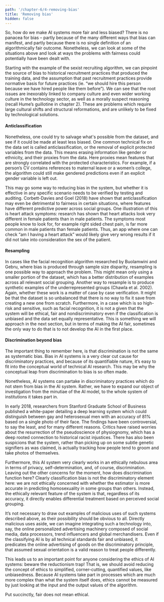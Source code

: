 ```yaml
---
path: '/chapter-6/4-removing-bias'
title: 'Removing bias'
hidden: false
---
```


<hero-icon heroIcon='chap6'/>

So, how do we make AI systems more fair and less biased? There is no panacea for bias – partly because of the many different ways that bias can manifest, and partly because there is no single definition of an algorithmically fair outcome. Nonetheless, we can look at some of the situations above and look at ways the problems with fairness could potentially have been dealt with.

Starting with the example of the sexist recruiting algorithm, we can pinpoint the source of bias to historical recruitment practices that produced the training data, and the assumption that past recruitment practices provide normative basis for future practices (ie. “we should hire this person because we have hired people like them before”). We can see that the root issues are inexorably linked to company culture and even wider working culture in the technology sector, as well as a morally suspect reasoning (recall Hume’s guillotine in chapter 2). These are problems which require large cultural shifts and structural reformations, and are unlikely to be fixed by technological solutions.

#### Anticlassification
Nonetheless, one could try to salvage what's possible from the dataset, and see if it could be made at least less biased. One common technical fix on the data set is called anticlassification, or the removal of explicit protected variables from the data. This means erasing information like gender or ethnicity, and their proxies from the data. Here proxies mean features that are strongly correlated with the protected characteristics. For example, if a person’s CV contains references to maternal leave or a women’s college, the algorithm could still make gendered predictions even if an explicit gender variable is left out.

This may go some way to reducing bias in the system, but whether it is effective in any specific scenario needs to be verified by testing and auditing. Corbett-Davies and Goel (2018) have shown that anticlassification may even be detrimental to fairness in certain situations, where features have different predictive power across social groups. One illustration of this is heart attack symptoms: research has shown that heart attacks look very different in female patients than in male patients. The symptoms most people know to look for, for example right sided chest pain, is far more common in male patients than female patients. Thus, an app where one can check “am I having a heart attack” would likely give very wrong results if it did not take into consideration the sex of the patient.

#### Resampling
In cases like the facial recognition algorithm researched by Buolamwini and Gebru, where bias is produced through sample size disparity, resampling is one possible way to approach the problem. This might mean only using a smaller portion of the dataset, which has a better distribution of examples across all relevant social grouping. Another way to resample is to produce synthetic examples of the underrepresented groups (Chawla et al. 2002). Again, whether these work is a matter of case by case verification. It might be that the dataset is so unbalanced that there is no way to fix it save from creating a new one from scratch. Furthermore, in a case which is so high-risk and sensitive, such as facial recognition, it is not a given that the system will be ethical, fair and nondiscriminatory even if the classification is unbiased and the data set equally representative. This is something we will approach in the next section, but in terms of making the AI fair, sometimes the only way to do that is to not develop the AI in the first place.



#### Discrimination beyond bias

The important thing to remember here, is that discrimination is not the same as systematic bias. Bias in AI systems is a very clear cut cause for discriminatory practices, and because of its quantifiable nature, it’s easy to fit into the conceptual world of technical AI research. This may be why the conceptual leap from discrimination to bias is so often made.

Nonetheless, AI systems can partake in discriminatory practices which do not stem from bias in the AI system. Rather, we have to expand our object of investigation from the minutiae of the AI model, to the whole system of institutions it takes part in.

<text-box name="">

In early 2018, researchers from Stanford Graduate School of Business published a white-paper detailing a deep learning system which could distinguish between gay and heterosexual men with an accuracy of 81% based on a single photo of their face. The findings have been controversial, to say the least, and for many different reasons. Critics have raised worries about the resurrection of the pseudoscience of physiognomy, which has a deep rooted connection to historical racist injustices. There has also been suspicions that the system, rather than picking up on some subtle genetic signifiers as was claimed, is actually tracking how people tend to groom and take photos of themselves.

Furthermore, this AI system very clearly works in an ethically nebulous area in terms of privacy, self-determination, and, of course, discrimination. Leaving out the other concerns for the moment, how does discrimination function here? Clearly classification bias is not the discriminatory element here: we are not ethically concerned with whether the estimator is more accurate in predicting homosexuality in some groups than others. Instead, the ethically relevant feature of the system is that, regardless of its accuracy, it directly enables differential treatment based on perceived social grouping.

</text-box>

It’s not necessary to draw out examples of malicious uses of such systems described above, as their possibility should be obvious to all. Directly malicious uses aside, we can imagine integrating such a technology into, say, the online personalized advertising machinery composed of social media, data processors, trend influencers and global merchandisers. Even if the classifying AI is by all technical standards fair and unbiased, it predicates the online advertising of goods on the discriminatory principle, that assumed sexual orientation is a valid reason to treat people differently.

This leads us to an important point for anyone considering the ethics of AI systems: beware the reductionism trap! That is, we should avoid reducing the concept of ethics to simplified, corner-cutting, quantified values, like unbiasedness. Because AI systems take part in processes which are much more complex than what the system itself does, ethics cannot be measured by just looking at the input and the output values of the algorithm.

Put succinctly, fair does not mean ethical.

<quiz id="3d90fdb5-2668-4412-8e4d-6ea8f10e32cb"> </quiz>
